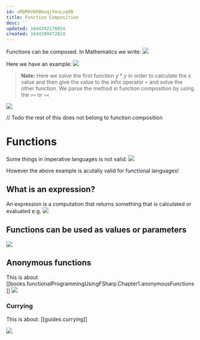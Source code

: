 ```yaml
---
id: sRDROVkR8bvqjYeuLuq8B
title: Function Composition
desc: ''
updated: 1644392176054
created: 1644390472024
---
```

Functions can be composed.
In Mathematics we write:
![](/assets/images/2022-02-09-08-28-35.png)

Here we have an example:
![](/assets/images/2022-02-09-08-28-50.png)
>**Note:** Here we solve the first function $y*y$ in order to calculate the $x$ value and then give the value to the infix operator `+` and solve the other function. We parse the method in function composition by using the `>>` or `<<`

![](/assets/images/2022-02-09-08-31-55.png)


// Todo the rest of this does not belong to function composition
# Functions
Some things in imperative languages is not valid:
 ![](/assets/images/2022-02-09-08-08-20.png)

However the above example is acutally valid for functional languages!

## What is an expression?

An expression is a computation that returns something that is calculated or evaluated e.g.
![](/assets/images/2022-02-09-08-09-32.png)

## Functions can be used as values or parameters
![](/assets/images/2022-02-09-08-10-20.png)

## Anonymous functions
This is about [[books.functionalProgrammingUsingFSharp.Chapter1.anonymousFunctions]]
![](/assets/images/2022-02-09-08-14-27.png)

### Currying
This is about: [[guides.currying]]

![](/assets/images/2022-02-09-08-15-21.png)
